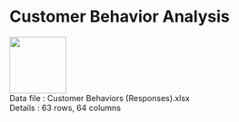 <h1>Customer Behavior Analysis</h1>

<p align="left">
<img src="https://cdn.iconscout.com/icon/free/png-512/microsoft-excel-2-569282.png"
     width="100" height="100" ><br>
Data file : Customer Behaviors (Responses).xlsx <br>
Details   : 63 rows, 64 columns
</p>
<br>
